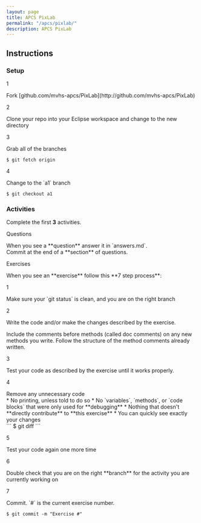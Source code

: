 ```yaml
---
layout: page
title: APCS PixLab
permalink: "/apcs/pixlab/"
description: APCS PixLab
---
```


## Instructions

### Setup

<div class="section" markdown="1">

  <p class="section-title">1</p>
  <div class="section" markdown="1">
  Fork [github.com/mvhs-apcs/PixLab](http://github.com/mvhs-apcs/PixLab)
  </div>

  <p class="section-title">2</p>
  <div class="section" markdown="1">
  Clone your repo into your Eclipse workspace and change to the new directory
  </div>

  <p class="section-title">3</p>
  <div class="section" markdown="1">
  Grab all of the branches<br>
  
  ```
  $ git fetch origin
  ```
  </div>

  <p class="section-title">4</p>
  <div class="section" markdown="1">
  Change to the `a1` branch<br>

  ```
  $ git checkout a1
  ```
  </div>

</div>

### Activities

<div class="section" markdown="1">

Complete the first **3** activities.

<p class="section-title">Questions</p>
<div class="section" markdown="1">
When you see a **question** answer it in `answers.md`.<br>Commit at the end of a **section** of questions.
</div>

<p class="section-title">Exercises</p>
<div class="section" markdown="1">
When you see an **exercise** follow this **7 step process**:

<div class="section" markdown="1">

<p class="section-title">1</p>
<div class="section" markdown="1">
Make sure your `git status` is clean, and you are on the right branch
</div>

<p class="section-title">2</p>
<div class="section" markdown="1">
Write the code and/or make the changes described by the exercise.

Include the comments before methods (called doc comments) on any new methods you write. Follow the structure of the method comments already written.
</div>

<p class="section-title">3</p>
<div class="section" markdown="1">
Test your code as described by the exercise until it works properly.
</div>

<p class="section-title">4</p>
<div class="section" markdown="1">
Remove any unnecessary code

<div class="section" markdown="1">
* No printing, unless told to do so
* No `variables`, `methods`, or `code blocks` that were only used for **debugging**
* Nothing that doesn't **directly contribute** to **this exercise**
* You can quickly see exactly your changes<br>
```
$ git diff
```
</div>
</div>

<p class="section-title">5</p>
<div class="section" markdown="1">
Test your code again one more time
</div>

<p class="section-title">6</p>
<div class="section" markdown="1">
Double check that you are on the right **branch** for the activity you are currently working on
</div>

<p class="section-title">7</p>
<div class="section" markdown="1">
Commit. `#` is the current exercise number.

```
$ git commit -m "Exercise #"
```

</div>

</div>

</div>

</div>